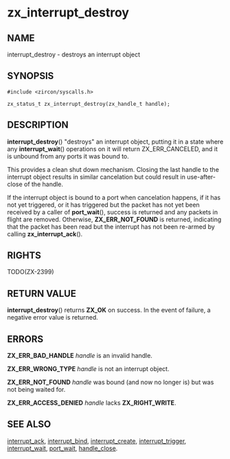 # zx_interrupt_destroy

## NAME

interrupt_destroy - destroys an interrupt object

## SYNOPSIS

```
#include <zircon/syscalls.h>

zx_status_t zx_interrupt_destroy(zx_handle_t handle);
```

## DESCRIPTION

**interrupt_destroy**() "destroys" an interrupt object, putting it in a state
where any **interrupt_wait**() operations on it will return ZX_ERR_CANCELED,
and it is unbound from any ports it was bound to.

This provides a clean shut down mechanism.  Closing the last handle to the
interrupt object results in similar cancelation but could result in use-after-close
of the handle.

If the interrupt object is bound to a port when cancelation happens, if it
has not yet triggered, or it has triggered but the packet has not yet been
received by a caller of **port_wait**(), success is returned and any packets
in flight are removed.  Otherwise, **ZX_ERR_NOT_FOUND** is returned, indicating
that the packet has been read but the interrupt has not been re-armed by calling
**zx_interrupt_ack**().

## RIGHTS

<!-- Updated by scripts/update-docs-from-abigen, do not edit this section manually. -->

TODO(ZX-2399)

## RETURN VALUE

**interrupt_destroy**() returns **ZX_OK** on success. In the event
of failure, a negative error value is returned.

## ERRORS

**ZX_ERR_BAD_HANDLE** *handle* is an invalid handle.

**ZX_ERR_WRONG_TYPE** *handle* is not an interrupt object.

**ZX_ERR_NOT_FOUND**  *handle* was bound (and now no longer is) but was not
being waited for.

**ZX_ERR_ACCESS_DENIED** *handle* lacks **ZX_RIGHT_WRITE**.

## SEE ALSO

[interrupt_ack](interrupt_ack.md),
[interrupt_bind](interrupt_bind.md),
[interrupt_create](interrupt_create.md),
[interrupt_trigger](interrupt_trigger.md),
[interrupt_wait](interrupt_wait.md),
[port_wait](port_wait.md),
[handle_close](handle_close.md).
